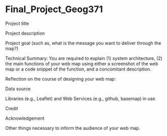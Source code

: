 # Final_Project_Geog371

Project title

Project description

Project goal (such as, what is the message you want to deliver through the map?)

Technical Summary: You are required to explain (1) system architecture, (2) the main functions of your web map using either a screenshot of the web map or a code snippet of the function, and a concomitant description.

Reflection on the course of designing your web map:

Data source

Libraries (e.g., Leaflet) and Web Services (e.g., github, basemap) in use

Credit

Acknowledgement

Other things necessary to inform the audience of your web map.
